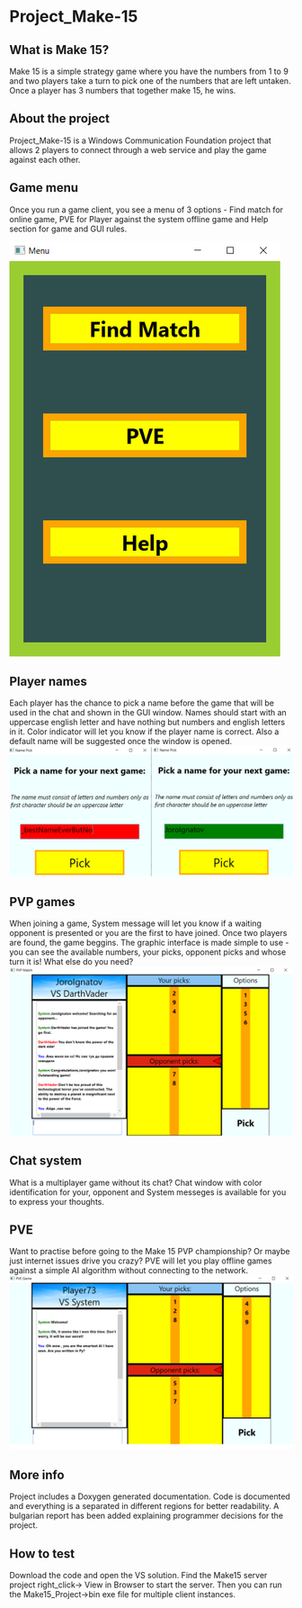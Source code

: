 # Project_Make-15
## What is Make 15?
Make 15 is a simple strategy game where you have the numbers from 1 to 9 and two players take a turn to pick one of the numbers that are left untaken. Once a player has 3 numbers that together make 15, he wins.
## About the project
Project_Make-15 is a Windows Communication Foundation project that allows 2 players to connect through a web service and play the game against each other.
## Game menu
Once you run a game client, you see a menu of 3 options - Find match for online game, PVE for Player against the system offline game and Help section for game and GUI rules.

![Menu](https://github.com/georgi2012/Project_Make-15/blob/main/readme_img/menu.png)
## Player names
Each player has the chance to pick a name before the game that will be used in the chat and shown in the GUI window. Names should start with an uppercase english letter and have nothing but numbers and english letters in it. Color indicator will let you know if the player name is correct. Also a default name will be suggested once the window is opened.
![Names](https://github.com/georgi2012/Project_Make-15/blob/main/readme_img/names.png)
## PVP games
When joining a game, System message will let you know if a waiting opponent is presented or you are the first to have joined. Once two players are found, the game beggins. The graphic interface is made simple to use - you can see the available numbers, your picks, opponent picks and whose turn it is! What else do you need?
![PVP](https://github.com/georgi2012/Project_Make-15/blob/main/readme_img/pvp.png)
## Chat system
What is a multiplayer game without its chat? Chat window with color identification for your, opponent and System messeges is available for you to express your thoughts.
## PVE
Want to practise before going to the Make 15 PVP championship? Or maybe just internet issues drive you crazy? PVE will let you play offline games against a simple AI algorithm without connecting to the network.
![PVE](https://github.com/georgi2012/Project_Make-15/blob/main/readme_img/pve.png)

## More info
Project includes a Doxygen generated documentation. Code is documented and everything is a separated in different regions for better readability. A bulgarian report has been added explaining programmer decisions for the project.
## How to test
Download the code and open the VS solution. Find the Make15 server project right_click-> View in Browser to start the server. Then you can run the Make15_Project->bin exe file for multiple client instances.
